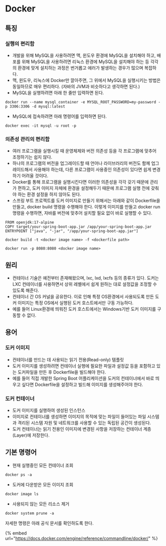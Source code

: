 # Docker

## 특징

### 실행의 편리함

* 개발을 위해 MySQL을 사용하려면 맥, 윈도우 환경에 MySQL을 설치해야 하고, 배포를 위해 MySQL을 사용하려면 리눅스 환경에 MySQL을 설치해야 하는 등 각각의 환경에 맞게 설치하는 과정은 번거롭고 에러가 발생하는 경우가 많으며 복잡하다.
* 맥, 윈도우, 리눅스에 Docker만 깔아주면, 그 위에서 MySQL을 실행시키는 방법은 동일하므로 매우 편리하다. (자바의 JVM과 비슷하다고 생각하면 된다.)
* MySQL을 실행하려면 아래 한 줄만 입력하면 된다.

```console
docker run --name mysql_container -e MYSQL_ROOT_PASSWORD=my-password -p 3306:3306 -d mysql:latest
```

* MySQL에 접속하려면 아래 명령어를 입력하면 된다.

```
docker exec -it mysql -u root -p
```

### 의존성 관리의 편리함

* 여러 프로그램을 실행시킬 때 운영체제와 버전 의존성 등을 각 프로그램에 맞추어 조정하기는 쉽지 않다.
* 하나의 프로그램의 버전을 업그레이드할 때 언어나 라이브러리의 버전도 함께 업그레이드해서 사용해야 하는데, 다른 프로그램이 사용중인 의존성이 있다면 쉽게 변경하기 어려울 것이다.
* Docker를 통해 프로그램을 실행시킨다면 이러한 의존성을 각각 갖기 때문에 관리가 편하고, 도커 이미지 자체에 환경을 설정해두기 때문에 프로그램 실행 전에 갖춰야 하는 환경 설정을 하지 않아도 된다.
* 스프링 부트 프로젝트를 도커 이미지로 만들기 위해서는 아래와 같이 Dockerfile을 만들고, docker build 명령을 수행해야 한다. 이렇게 이미지를 만들고 docker run 명령을 수행하면, 자바를 버전에 맞추어 설치할 필요 없이 바로 실행할 수 있다.

```
FROM openjdk:17-alpine
COPY target/your-spring-boot-app.jar /app/your-spring-boot-app.jar
ENTRYPOINT ["java", "-jar", "/app/your-spring-boot-app.jar"]
```

```
docker build -t <docker image name> -f <dockerfile path>

docker run -p 8080:8080 <docker image name>
```

## 원리

* 컨테이너 기술은 예전부터 존재해왔으며, lxc, lxd, lxcfs 등의 종류가 있다. 도커는 LXC 컨테이너를 사용하면서 상위 레벨에서 쉽게 원하는 대로 설정값을 조정할 수 있도록 해준다.
* 컨테이너 간 OS 커널을 공유한다. 이로 인해 특정 OS환경에서 사용되도록 만든 도커 이미지는 특정 OS에서 실행된 도커 호스트에서만 구동 가능하다.
* 예를 들어 Linux환경에 띄워진 도커 호스트에서는 Windows기반 도커 이미지를 구동할 수 없다.

## 용어

### 도커 이미지

* 컨테이너를 만드는 데 사용되는 읽기 전용(Read-only) 템플릿
* 도커 이미지를 생성하려면 컨테이너 실행에 필요한 파일과 설정값 등을 포함하고 있는 도커파일을 만든 후 Dockerfile을 빌드해야 한다.
* 예를 들어 직접 개발한 Spring Boot 어플리케이션을 도커의 컨테이너에서 바로 띄우고 싶다면 Dockerfile을 설정하고 빌드해 이미지를 생성해주어야 한다.

### 도커 컨테이너

* 도커 이미지를 실행하여 생성된 인스턴스
* 이미지로 컨테이너를 생성하면 이미지의 목적에 맞는 파일이 들어있는 파일 시스템과 격리된 시스템 자원 및 네트워크를 사용할 수 있는 독립된 공간이 생성된다.
* 도커 컨테이너는 읽기 전용인 이미지에 변경된 사항을 저장하는 컨테이너 계층(Layer)에 저장한다.

## 기본 명령어

* 현재 실행중인 모든 컨테이너 조회

```
docker ps -a
```

* 도커에 다운받은 모든 이미지 조회

```
docker image ls
```

* 사용되지 않는 모든 리소스 제거

```
docker system prune -a
```

자세한 명령은 아래 공식 문서를 확인하도록 한다.

{% embed url="https://docs.docker.com/engine/reference/commandline/docker/" %}
